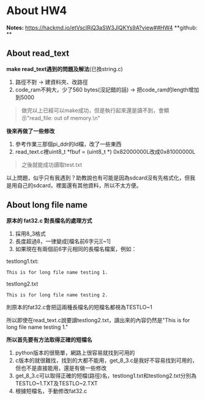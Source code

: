 # About HW4
**Notes:** https://hackmd.io/etVscIRjQ3aSW3JlQKYs9A?view##HW4
**github: ** 

## About read_text

**make read_text遇到的問題及解法**(已換string.c)
1. 路徑不對 -> 建資料夾、改路徑
2. code_ram不夠大，少了560 bytes(沒記錯的話) -> 把code_ram的length增加到5000

> 做完以上已經可以make成功，但是執行起來還是讀不到，會顯示"read_file: out of memory.\n"

**後來再做了一些修改**
1. 參考作業三那個pi_ddr的ld檔，改了一些東西
2. read_text.c裡uint8_t *fbuf  = (uint8_t *) 0x82000000L改成0x81000000L

> 之後就能成功讀取test.txt

以上問題，似乎只有我遇到？助教說也有可能是因為sdcard沒有先格式化，但我是用自己的sdcard，裡面還有其他資料，所以不太方便。

## About long file name
**原本的 fat32.c 對長檔名的處理方式**
1. 採用8_3格式
2. 長度超過8，一律變成[檔名前6字元][~1]
3. 如果現在有兩個前6字元相同的長檔名檔案，例如：

testlong1.txt:
```
This is for long file name testing 1.
```

testlong2.txt
```
This is for long file name testing 2.
```

  則原本的fat32.c會把這兩種長檔名的短檔名都視為TESTLO~1
  
  所以即使在read_text.c說要讀testlong2.txt，讀出來的內容仍然是"This is for long file name testing 1."

**所以首先要有方法取得正確的短檔名**
1. python版本的很簡單，網路上很容易就找到可用的
2. c版本的就很難找，找到的大都不能用，get_8_3.c是我好不容易找到可用的，但也不是直接能用，還是有做一些修改
3. get_8_3.c可以取得正確的短檔(路徑)名，testlong1.txt和testlong2.txt分別為TESTLO~1.TXT及TESTLO~2.TXT
4. 根據短檔名，手動修改fat32.c
